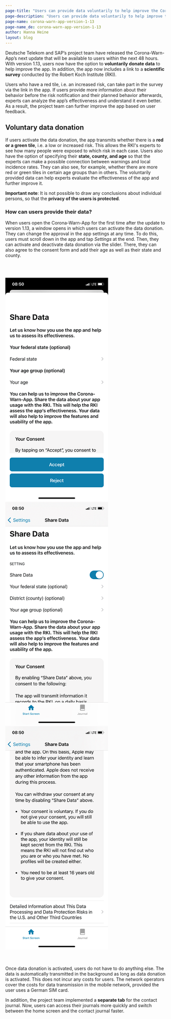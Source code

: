 ```yaml
---
page-title: "Users can provide data voluntarily to help improve the Corona-Warn-App further"
page-description: "Users can provide data voluntarily to help improve the Corona-Warn-App further"
page-name: corona-warn-app-version-1-13
page-name_de: corona-warn-app-version-1-13
author: Hanna Heine
layout: blog
---
```

 
Deutsche Telekom and SAP’s project team have released the Corona-Warn-App’s next update that will be available to users within the next 48 hours. With version 1.13, users now have the option to **voluntarily donate data** to help improve the app. In addition, the app now includes a link to a **scientific survey** conducted by the Robert Koch Institute (RKI).

<!-- overview -->

Users who have a red tile, i.e. an increased risk, can take part in the survey via the link in the app. If users provide more information about their behavior before the risk notification and their planned behavior afterwards, experts can analyze the app’s effectiveness and understand it even better. As a result, the project team can further improve the app based on user feedback.  


## Voluntary data donation

If users activate the data donation, the app transmits whether there is a **red or a green tile**, i.e. a low or increased risk. This allows the RKI's experts to see how many people were exposed to which risk in each case. Users also have the option of specifying their **state, county, and age** so that the experts can make a possible connection between warnings and local incidence rates. They can also see, for example, whether there are more red or green tiles in certain age groups than in others. The voluntarily provided data can help experts evaluate the effectiveness of the app and further improve it. 

**Important note**: It is not possible to draw any conclusions about individual persons, so that the **privacy of the users is protected**. 


### How can users provide their data?

When users open the Corona-Warn-App for the first time after the update to version 1.13, a window opens in which users can activate the data donation. They can change the approval in the app settings at any time. To do this, users must scroll down in the app and tap *Settings* at the end. Then, they can activate and deactivate data donation via the slider. There, they can also agree to the consent form and add their age as well as their state and county.  

<br></br>

<div class="text-center"> <img src="./DataOnboarding_EN.png" title="Pop-Up Window Data Donation" alt="Pop-Up Window Data Donation" style="align: center"> <img src="./DataSettings_EN_1.png" title="Data donation settings" alt="Data donation settings" style="align: center"> <img src="./DataSettings_EN_2.png" title="consent form" alt="consent form"  ></div>
<br></br>


Once data donation is activated, users do not have to do anything else. The data is automatically transmitted in the background as long as data donation is activated. This does not incur any costs for users. The network operators cover the costs for data transmission in the mobile network, provided the user uses a German SIM card.

In addition, the project team implemented a **separate tab** for the contact journal. Now, users can access their journals more quickly and switch between the home screen and the contact journal faster.

